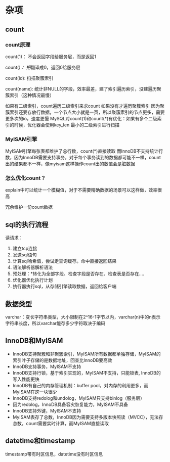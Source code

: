 # 杂项

## count

### count原理

count(1)：
不会返回字段给服务层，而是返回1

count(*)：
把*翻译成0，返回0给服务层

count(id):
扫描聚簇索引

count(name):
统计非NULL的字段，效率最差，建了索引遍历索引，没建遍历聚簇索引（这种情况最慢）



如果有二级索引，count遍历二级索引来求count
如果没有才遍历聚簇索引
因为聚簇索引还要存放行数据，一个节点大小就是一页，所以聚簇索引的节点更多，需要更多次的io，速度更慢
MySQL对count(1)和count(*)有优化：如果有多个二级索引的时候，优化器会使用key_len 最小的二级索引进行扫描

### MyISAM引擎

MyISAM引擎每张表都维护了总行数，count(*)直接读取
而InnoDB不支持统计行数，因为InnoDB需要支持事务，对于每个事务读到的数据都可能不一样，count出的结果都不一样，像myisam这样操作count出的数值会是脏数据

### 怎么优化count？

explain中可以统计一个模糊值，对于不需要精确数据的场景可以这样做，效率很高

冗余维护一份count数据


## sql的执行流程

读请求：
1. 建立tcp连接
2. 发送sql语句
3. 计算sql哈希值，尝试走查询缓存。命中直接返回结果
4. 语法解析器解析语法
5. 预处理：*转化为全部字段、检查字段是否存在、检查表是否存在....
6. 优化器优化执行计划
7. 执行器执行sql，从存储引擎读取数据，返回给客户端


## 数据类型

varchar：变长字符串类型，大小限制在2^16-1字节以内，varchar(n)中的n表示字符串长度，所以varchar能存多少字符取决于编码


## InnoDB和MyISAM
- InnoDB支持聚簇和非聚簇索引，MyISAM所有数据都单独存储，MyISAM的索引叶子存储的是数据地址，回查比InnoDB要高效
- InnoDB支持事务，MyISAM不支持
- InnoDB支持行锁，基于索引实现的，MyISAM不支持，只能锁表, InnoDB的写入性能更快
- InnoDB有自己的内存管理机制：buffer pool，对内存的利用更多，而MyISAM在这一块很少
- InnoDB支持redolog和undolog，MyISAM只支持binlog（服务层）
- 因为redolog，InnoDB具备容灾恢复能力，MyISAM不具备
- InnoDB支持外键，MyISAM不支持
- MyISAM表存了总数，InnoDB因为需要支持多版本快照读（MVCC），无法存总数，count需要实时计算，而MyISAM直接读取


## datetime和timestamp
timestamp带有时区信息，datetime没有时区信息

